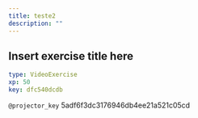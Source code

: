 ```yaml
---
title: teste2
description: ""
---
```


## Insert exercise title here

```yaml
type: VideoExercise 
xp: 50 
key: dfc540dcdb   
```

`@projector_key`
5adf6f3dc3176946db4ee21a521c05cd
